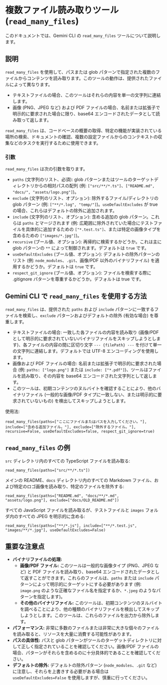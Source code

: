 # 複数ファイル読み取りツール (`read_many_files`)

このドキュメントでは、Gemini CLI の `read_many_files` ツールについて説明します。

## 説明

`read_many_files` を使用して、パスまたは glob パターンで指定された複数のファイルからコンテンツを読み取ります。このツールの動作は、提供されたファイルによって異なります。

- テキストファイルの場合、このツールはそれらの内容を単一の文字列に連結します。
- 画像 (PNG、JPEG など) および PDF ファイルの場合、名前または拡張子で明示的に要求された場合に限り、base64 エンコードされたデータとして読み取って返します。

`read_many_files` は、コードベースの概要の取得、特定の機能が実装されている場所の検索、ドキュメントの確認、複数の設定ファイルからのコンテキストの収集などのタスクを実行するために使用できます。

### 引数

`read_many_files` は次の引数を取ります。

- `paths` (文字列のリスト、必須): glob パターンまたはツールのターゲットディレクトリからの相対パスの配列 (例: `["src/**/*.ts"]`、`["README.md", "docs/", "assets/logo.png"]`)。
- `exclude` (文字列のリスト、オプション): 除外するファイル/ディレクトリの glob パターン (例: `["**/*.log", "temp/"]`)。`useDefaultExcludes` が true の場合、これらはデフォルトの除外に追加されます。
- `include` (文字列のリスト、オプション): 含める追加の glob パターン。これらは `paths` とマージされます (例: 広範囲に除外されていた場合にテストファイルを具体的に追加するための `["*.test.ts"]`、または特定の画像タイプを含めるための `["images/*.jpg"]`)。
- `recursive` (ブール値、オプション): 再帰的に検索するかどうか。これは主に glob パターンの `**` によって制御されます。デフォルトは `true` です。
- `useDefaultExcludes` (ブール値、オプション): デフォルトの除外パターンのリスト (例: `node_modules`、`.git`、画像/PDF 以外のバイナリファイル) を適用するかどうか。デフォルトは `true` です。
- `respect_git_ignore` (ブール値、オプション): ファイルを検索する際に .gitignore パターンを尊重するかどうか。デフォルトは true です。

## Gemini CLI で `read_many_files` を使用する方法

`read_many_files` は、提供された `paths` および `include` パターンに一致するファイルを検索し、`exclude` パターンおよびデフォルトの除外 (有効な場合) を尊重します。

- テキストファイルの場合: 一致した各ファイルの内容を読み取り (画像/PDF として明示的に要求されていないバイナリファイルをスキップしようとします)、各ファイルの内容の間に区切り文字 `--- {filePath} ---` を付けて単一の文字列に連結します。デフォルトでは UTF-8 エンコーディングを使用します。
- 画像および PDF ファイルの場合: 名前または拡張子で明示的に要求された場合 (例: `paths: ["logo.png"]` または `include: ["*.pdf"]`)、ツールはファイルを読み取り、その内容を base64 エンコードされた文字列として返します。
- このツールは、初期コンテンツのヌルバイトを確認することにより、他のバイナリファイル (一般的な画像/PDF タイプに一致しない、または明示的に要求されていないもの) を検出してスキップしようとします。

使用法:

```
read_many_files(paths=["ここにファイルまたはパスを入力してください。"], include=["含める追加ファイル。"], exclude=["除外するファイル。"], recursive=False, useDefaultExcludes=false, respect_git_ignore=true)
```

## `read_many_files` の例

`src` ディレクトリ内のすべての TypeScript ファイルを読み取る:

```
read_many_files(paths=["src/**/*.ts"])
```

メインの README、`docs` ディレクトリ内のすべての Markdown ファイル、および特定のロゴ画像を読み取り、特定のファイルを除外する:

```
read_many_files(paths=["README.md", "docs/**/*.md", "assets/logo.png"], exclude=["docs/OLD_README.md"])
```

すべての JavaScript ファイルを読み取るが、テストファイルと `images` フォルダ内のすべての JPEG を明示的に含める:

```
read_many_files(paths=["**/*.js"], include=["**/*.test.js", "images/**/*.jpg"], useDefaultExcludes=False)
```

## 重要な注意点

- **バイナリファイルの処理:**
  - **画像/PDF ファイル:** このツールは一般的な画像タイプ (PNG、JPEG など) と PDF ファイルを読み取り、base64 エンコードされたデータとして返すことができます。これらのファイルは、`paths` または `include` パターンによって明示的にターゲットにする必要があります (例: `image.png` のような正確なファイル名を指定するか、`*.jpeg` のようなパターンを指定します)。
  - **その他のバイナリファイル:** このツールは、初期コンテンツのヌルバイトを調べることにより、他の種類のバイナリファイルを検出してスキップしようとします。このツールは、これらのファイルを出力から除外します。
- **パフォーマンス:** 非常に多数のファイルまたは非常に大きな個々のファイルを読み取ると、リソースを大量に消費する可能性があります。
- **パスの具体性:** パスと glob パターンがツールのターゲットディレクトリに対して正しく指定されていることを確認してください。画像/PDF ファイルの場合、パターンがそれらを含めるのに十分具体的であることを確認してください。
- **デフォルトの除外:** デフォルトの除外パターン (`node_modules`、`.git` など) に注意し、それらを上書きする必要がある場合は `useDefaultExcludes=False` を使用しますが、慎重に行ってください。
